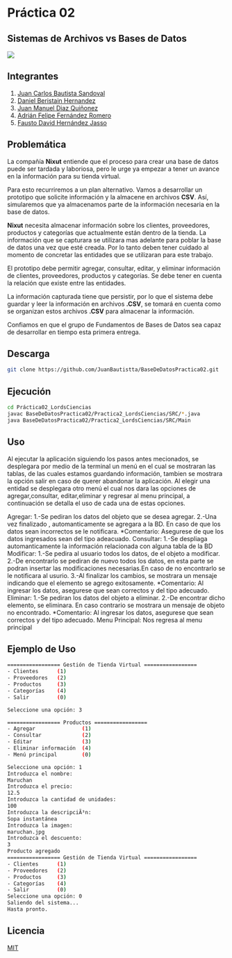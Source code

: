 # Práctica 02

## Sistemas de Archivos vs Bases de Datos
![](https://bs-uploads.toptal.io/blackfish-uploads/blog/post/seo/og_image_file/og_image/15493/0712-Bad_Practices_in_Database_Design_-_Are_You_Making_These_Mistakes_Dan_Social-754bc73011e057dc76e55a44a954e0c3.png)
## Integrantes

1. [Juan Carlos Bautista Sandoval](https://github.com/JuanBautistta) 
2. [Daniel Beristain Hernandez](https://github.com/danBH11)
3. [Juan Manuel Diaz Quiñonez]()
4. [Adrián Felipe Fernández Romero]()
5. [Fausto David Hernández Jasso](https://github.com/faustodavidhernandezjasso)

## Problemática
La compañía **Nixut** entiende que el proceso para crear una base de datos puede ser tardada y laboriosa, pero le urge ya empezar a tener un avance en la información para su tienda virtual.

Para esto recurriremos a un plan alternativo. Vamos a desarrollar un prototipo que solicite información y la almacene en archivos **CSV**. Así, simularemos que ya almacenamos parte de la información necesaria en la base
de datos.

**Nixut** necesita almacenar información sobre los clientes, proveedores, productos y categorías que actualmente están dentro de la tienda. La información que se capturara se utilizara mas adelante para poblar la base de
datos una vez que esté creada. Por lo tanto deben tener cuidado al momento de concretar las entidades que se utilizaran para este trabajo.

El prototipo debe permitir agregar, consultar, editar, y eliminar información de clientes, proveedores, productos y categorías. Se debe tener en cuenta la relación que existe entre las entidades.

La información capturada tiene que persistir, por lo que el sistema debe guardar y leer la información en archivos **.CSV**, se tomará en cuenta como se organizan estos archivos **.CSV** para almacenar la información.

Confiamos en que el grupo de Fundamentos de Bases de Datos sea capaz de desarrollar en tiempo esta primera
entrega.

## Descarga
```bash
git clone https://github.com/JuanBautistta/BaseDeDatosPractica02.git
```
## Ejecución
```bash
cd Práctica02_LordsCiencias
javac BaseDeDatosPractica02/Practica2_LordsCiencias/SRC/*.java
java BaseDeDatosPractica02/Practica2_LordsCiencias/SRC/Main
```

## Uso 
 Al ejecutar la aplicación siguiendo los pasos antes mecionados, se desplegara por medio de la terminal un menú en el cual
 se mostraran las tablas, de las cuales estamos guardando información, tambien se mostrara la opción salir en caso de querer
 abandonar la aplicación. Al elegir una entidad se desplegara otro menú el cual nos dara las opciones de agregar,consultar,
 editar,eliminar y regresar al menu principal, a continuación se detalla el uso de cada una de estas opciones.

 Agregar: 
    1.-Se pediran los datos del objeto que se desea agregar.
    2.-Una vez finalizado , automanticamente se agregara a la BD. En caso de que los datos
       sean incorrectos se le notificara.
    *Comentario: Asegurese de que los datos ingresados sean del tipo adeacuado.
 Consultar:
    1.-Se despliaga automanticamente la información relacionada con alguna tabla de la BD
 Modificar:
    1.-Se pedira al usuario todos los datos, de el objeto a modificar.
    2.-De encontrarlo se pediran de nuevo todos los datos, en esta parte se podran insertar las 
        modificaciones necesarias.En caso de no encontrarlo se le notificara al usurio.
    3.-Al finalizar los cambios, se mostrara un mensaje indicando que el elemento se agrego exitosamente.
    *Comentario: Al ingresar los datos, asegurese que sean correctos y del tipo adecuado.
 Eliminar: 
    1.-Se pediran los datos del objeto a eliminar.
    2.-De encontrar dicho elemento, se eliminara. En caso contrario se mostrara un mensaje de objeto
       no encontrado.
    *Comentario: Al ingresar los datos, asegurese que sean correctos y del tipo adecuado.
 Menu Principal: Nos regresa al menu principal
## Ejemplo de Uso

```bash
================= Gestión de Tienda Virtual =================
- Clientes      (1)
- Proveedores   (2)
- Productos     (3)
- Categorí­as    (4)
- Salir         (0)

Seleccione una opción: 3

================= Productos =================
- Agregar               (1)
- Consultar             (2)
- Editar                (3)
- Eliminar información  (4)
- Menú principal        (0)

Seleccione una opción: 1
Introduzca el nombre: 
Maruchan
Introduzca el precio: 
12.5
Introduzca la cantidad de unidades: 
100
Introduzca la descripciÃ³n: 
Sopa instantánea
Introduzca la imagen: 
maruchan.jpg
Introduzca el descuento: 
3
Producto agregado 
================= Gestión de Tienda Virtual =================
- Clientes      (1)
- Proveedores   (2)
- Productos     (3)
- Categorías    (4)
- Salir         (0)
Seleccione una opción: 0
Saliendo del sistema...
Hasta pronto.
```



## Licencia
[MIT](https://choosealicense.com/licenses/mit/)